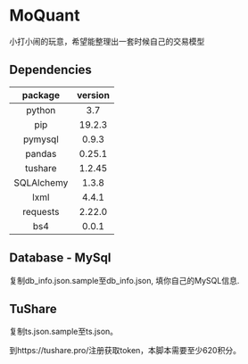 # MoQuant
小打小闹的玩意，希望能整理出一套时候自己的交易模型

## Dependencies
package|version
|:----:|:----:|
|python|3.7|
|pip|19.2.3|
|pymysql|0.9.3|
|pandas|0.25.1|
|tushare|1.2.45|
|SQLAlchemy|1.3.8|
|lxml|4.4.1|
|requests|2.22.0|
|bs4|0.0.1|


## Database - MySql
复制db_info.json.sample至db_info.json, 填你自己的MySQL信息. 

## TuShare
复制ts.json.sample至ts.json。

到https://tushare.pro/注册获取token，本脚本需要至少620积分。